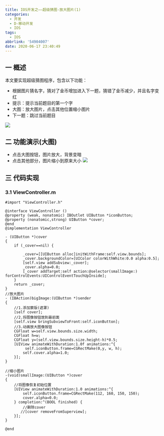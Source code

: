 ```yaml
---
title: IOS开发之——超级猜图-放大图片(1)
categories:
  - 开发
  - D-移动开发
  - IOS
tags:
  - IOS
abbrlink: '54904007'
date: 2020-06-17 23:40:49
---
```

## 一 概述
本文要实现超级猜图程序，包含以下功能：
* 根据图片猜名字，猜对了金币增加进入下一题，猜错了金币减少，并且名字变红
* 提示：提示当前题目的第一个字
* 大图：放大图片，点击其他位置缩小图片
* 下一题：跳过当前题目

<!--more-->

![][1]

## 二 功能演示(大图)
* 点击大图按钮，图片放大，背景变暗
* 点击其他部分，图片缩小到原来大小
![][2]

## 三 代码实现

### 3.1 ViewController.m

```
#import "ViewController.h"

@interface ViewController ()
@property (weak, nonatomic) IBOutlet UIButton *iconButton;
@property (nonatomic,strong) UIButton *cover;
@end
@implementation ViewController

- (UIButton *)cover
{
    if (_cover==nil) {

        _cover=[[UIButton alloc]initWithFrame:self.view.bounds];
        _cover.backgroundColor=[UIColor colorWithWhite:0.0 alpha:0.5];
        [self.view addSubview:_cover];
        _cover.alpha=0.0;
        [_cover addTarget:self action:@selector(smallImage:) forControlEvents:UIControlEventTouchUpInside];
    }
    return _cover;
}
//放大图片
- (IBAction)bigImage:(UIButton *)sender
{
    //1.添加蒙版(遮罩)
    [self cover];
    //2.将图像按钮放到最前面
    [self.view bringSubviewToFront:self.iconButton];
    //3.动画放大图像按钮
    CGFloat w=self.view.bounds.size.width;
    CGFloat h=w;
    CGFloat y=(self.view.bounds.size.height-h)*0.5;
    [UIView animateWithDuration:1.0f animations:^{
         self.iconButton.frame=CGRectMake(0,y, w, h);
        self.cover.alpha=1.0;
    }];
}

//缩小图片
-(void)smallImage:(UIButton *)cover
{
    //将图像恢复初始位置
    [UIView animateWithDuration:1.0 animations:^{
        self.iconButton.frame=CGRectMake(112, 160, 150, 150);
        cover.alpha=0.0;
    } completion:^(BOOL finished) {
        //删除cover
       //[cover removeFromSuperview];
    }];   
}

@end
```



[1]:https://fastly.jsdelivr.net/gh/PGzxc/CDN@master/blog-ios/ios-chaoji-caitu.gif
[2]:https://fastly.jsdelivr.net/gh/PGzxc/CDN@master/blog-ios/ios-chaoji-caitu-bigimage.gif
